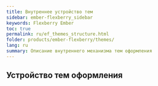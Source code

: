 ```yaml
---
title: Внутреннее устройство тем
sidebar: ember-flexberry_sidebar
keywords: Flexberry Ember
toc: true
permalink: ru/ef_themes_structure.html
folder: products/ember-flexberry/themes/
lang: ru
summary: Описание внутреннего механизма тем оформления
---
```


## Устройство тем оформления
